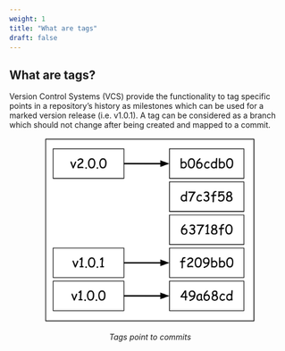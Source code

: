 ```yaml
---
weight: 1
title: "What are tags"
draft: false
---
```


## What are tags?

Version Control Systems (VCS) provide the functionality to tag specific points in a repository’s history as milestones which can be used for a marked version release (i.e. v1.0.1). A tag can be considered as a branch which should not change after being created and mapped to a commit.

<p align = "center">
    <img src="/assets/img/tags.png" alt="tag" width="75%"/>
</p>

<p align="center">
    <i>Tags point to commits</i>
</p>
